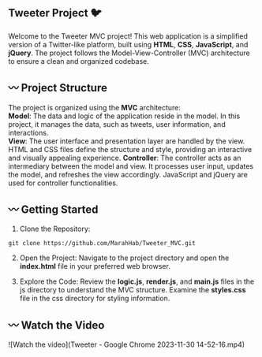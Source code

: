 ##  Tweeter Project 🐦
Welcome to the Tweeter MVC project! This web application is a simplified version of a Twitter-like platform, built using **HTML**, **CSS**, **JavaScript**, and **jQuery**. The project follows the Model-View-Controller (MVC) architecture to ensure a clean and organized codebase. 

## 〰️ Project Structure
The project is organized using the **MVC** architecture:\
**Model**: The data and logic of the application reside in the  model. In this project, it manages the data, such as tweets, user information, and interactions.\
**View**: The user interface and presentation layer are handled by the view. HTML and CSS files define the structure and style, providing an interactive and visually appealing experience. **Controller**: The controller acts as an intermediary between the model and view. It processes user input, updates the model, and refreshes the view accordingly. JavaScript and jQuery are used for controller functionalities.

## 〰️ Getting Started

1. Clone the Repository:

```
git clone https://github.com/MarahHab/Tweeter_MVC.git
```
2. Open the Project:
Navigate to the project directory and open the **index.html** file in your preferred web browser.

3. Explore the Code:
Review the **logic.js**, **render.js**, and **main.js** files in the js directory to understand the MVC structure.
Examine the **styles.css** file in the css directory for styling information.

## 〰️ Watch the Video
![Watch the video](Tweeter - Google Chrome 2023-11-30 14-52-16.mp4)
